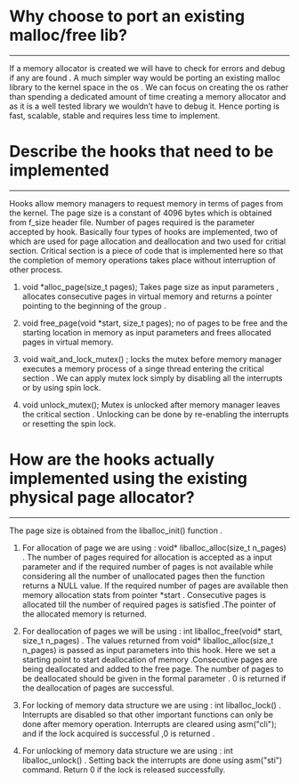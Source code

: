 # Why choose to port an existing malloc/free lib?

---

 If a memory allocator is created we will have to check for errors and debug if any are found .
 A much simpler way would be porting an existing malloc library to the kernel space in the os .
 We can focus on creating the os rather than spending a dedicated amount of time creating a memory allocator and as it is a well tested library we wouldn’t have to debug it. 
 Hence porting is fast, scalable, stable and requires less time to implement. 
 
# Describe the hooks that need to be implemented

---

 Hooks allow memory managers to request memory in terms of pages from the kernel.
 The page size is a constant of 4096 bytes which is obtained from f_size header file. 
 Number of pages required is the parameter accepted by hook. 
 Basically four types of hooks are implemented, two of which are used for page allocation and deallocation and two used for critial section.
 Critical section is a piece of code that is implemented here so that the completion of memory operations takes place without interruption of other process.

1. void *alloc_page(size_t pages); 
   Takes page size as input parameters , allocates consecutive pages  in virtual memory and returns a pointer pointing to the beginning of the group .

2. void free_page(void *start, size_t pages);
   no of pages to be free and the starting location in memory as input parameters and frees allocated pages in virtual memory.

3. void wait_and_lock_mutex() ; 
   locks the mutex before memory manager executes a memory process of a singe thread entering the critical section .
   We can apply mutex lock simply by disabling all the interrupts or by using spin lock.
   
4. void unlock_mutex();
   Mutex is unlocked after memory manager leaves the critical section .
   Unlocking can be done by re-enabling the interrupts or resetting the spin lock.

# How are the hooks actually implemented using the existing physical page allocator?

---

 The page size is obtained from the liballoc_init() function .

 1. For allocation of page we are using : void* liballoc_alloc(size_t n_pages) .
  The number of pages required for allocation is accepted as a input parameter and if the required number of pages is not available while considering all the number of unallocated pages then the function returns a NULL value. 
  If the required number of pages are available then memory allocation stats from pointer *start  .
  Consecutive pages is allocated till the number of required pages is satisfied .The pointer of the allocated memory is returned.

2.  For deallocation of pages we will be using : int liballoc_free(void* start, size_t n_pages) . 
  The values returned from void* liballoc_alloc(size_t n_pages)  is passed as input parameters into this hook. 
  Here we set a starting point to start deallocation of memory .Consecutive pages are being deallocated and added to the free page. 
  The number of pages to be deallocated should be given in the formal parameter .
  0 is returned if the deallocation of pages are successful.

 3. For locking of memory data structure we are using : int liballoc_lock() .
  Interrupts are disabled so that other important functions can only be done after memory operation.
  Interrupts are cleared using asm("cli"); and if the lock acquired is successful ,0 is returned .

 4. For unlocking of memory data structure we are using : int liballoc_unlock() . 
  Setting back the interrupts are done using asm("sti") command.
  Return 0 if the lock is released successfully.